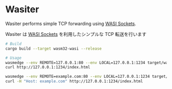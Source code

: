 # Wasiter

Wasiter performs simple TCP forwarding using [WASI Sockets](https://github.com/WebAssembly/wasi-sockets).

Wasiter は [WASI Sockets](https://github.com/WebAssembly/wasi-sockets) を利用したシンプルな TCP 転送を行います

```bash
# Build
cargo build --target wasm32-wasi --release

# Usage
wasmedge --env REMOTE=127.0.0.1:80 --env LOCAL=127.0.0.1:1234 target/wasm32-wasi/release/wasiter.wasm
curl http://127.0.0.1:1234/index.html

wasmedge --env REMOTE=example.com:80 --env LOCAL=127.0.0.1:1234 target/wasm32-wasi/release/wasiter.wasm
curl -H "Host: example.com" http://127.0.0.1:1234/index.html
```
